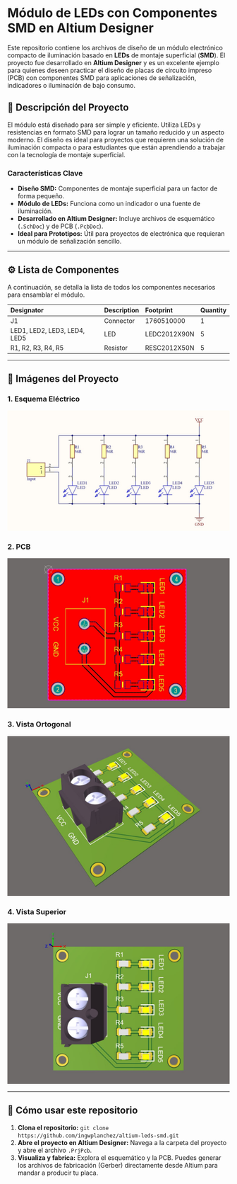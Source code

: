 # Módulo de LEDs con Componentes SMD en Altium Designer

Este repositorio contiene los archivos de diseño de un módulo electrónico compacto de iluminación basado en **LEDs** de montaje superficial (**SMD**). El proyecto fue desarrollado en **Altium Designer** y es un excelente ejemplo para quienes deseen practicar el diseño de placas de circuito impreso (PCB) con componentes SMD para aplicaciones de señalización, indicadores o iluminación de bajo consumo.

## 📝 Descripción del Proyecto

El módulo está diseñado para ser simple y eficiente. Utiliza LEDs y resistencias en formato SMD para lograr un tamaño reducido y un aspecto moderno. El diseño es ideal para proyectos que requieren una solución de iluminación compacta o para estudiantes que están aprendiendo a trabajar con la tecnología de montaje superficial.

### Características Clave

* **Diseño SMD:** Componentes de montaje superficial para un factor de forma pequeño.
* **Módulo de LEDs:** Funciona como un indicador o una fuente de iluminación.
* **Desarrollado en Altium Designer:** Incluye archivos de esquemático (`.SchDoc`) y de PCB (`.PcbDoc`).
* **Ideal para Prototipos:** Útil para proyectos de electrónica que requieran un módulo de señalización sencillo.

---

## ⚙️ Lista de Componentes

A continuación, se detalla la lista de todos los componentes necesarios para ensamblar el módulo.

| Designator       | Description | Footprint   | Quantity |
| :--------------- | :---------- | :---------- | :------- |
| J1               | Connector   | 1760510000  | 1        |
| LED1, LED2, LED3, LED4, LED5 | LED         | LEDC2012X90N| 5        |
| R1, R2, R3, R4, R5 | Resistor  | RESC2012X50N| 5        |

---

## 📸 Imágenes del Proyecto

### 1. Esquema Eléctrico

![alt text](screenshots/esquematico.jpg)

### 2. PCB
![alt text](screenshots/pcb.jpg)

### 3. Vista Ortogonal

![alt text](screenshots/ortogonal.jpg)
### 4. Vista Superior

![alt text](screenshots/superior.jpg)

---

## 🚀 Cómo usar este repositorio

1.  **Clona el repositorio:** `git clone https://github.com/ingwplanchez/altium-leds-smd.git`
2.  **Abre el proyecto en Altium Designer:** Navega a la carpeta del proyecto y abre el archivo `.PrjPcb`.
3.  **Visualiza y fabrica:** Explora el esquemático y la PCB. Puedes generar los archivos de fabricación (Gerber) directamente desde Altium para mandar a producir tu placa.
